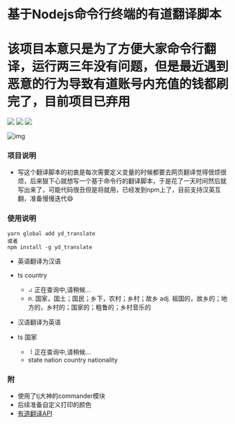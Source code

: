 # 基于Nodejs命令行终端的有道翻译脚本

# 该项目本意只是为了方便大家命令行翻译，运行两三年没有问题，但是最近遇到恶意的行为导致有道账号内充值的钱都刷完了，目前项目已弃用

![](https://img.shields.io/badge/node-%3Ev8.0.0-blue.svg)
![](https://img.shields.io/badge/npm-v6.1.0-blue.svg)
![](https://img.shields.io/badge/test-invalid-lightgrey.svg)

![img](https://github.com/hewentaowx/yd_translate/blob/master/example.gif)
### 项目说明

  - 写这个翻译脚本的初衷是每次需要定义变量的时候都要去网页翻译觉得很烦很烦，后来狠下心就想写一个基于命令行的翻译脚本，于是花了一天时间然后就写出来了，可能代码很丑但是将就用，已经发到npm上了，目前支持汉英互翻，准备慢慢迭代😄

### 使用说明
  ```code
  yarn global add yd_translate
  或者
  npm install -g yd_translate
  ```

  - 英语翻译为汉语
  - ts country 
    - ⠴ 正在查询中,请稍候...
    - n. 国家，国土；国民；乡下，农村；乡村；故乡 adj. 祖国的，故乡的；地方的，乡村的；国家的；粗鲁的；乡村音乐的
  
  - 汉语翻译为英语
  - ts 国家
    - ⠸ 正在查询中,请稍候...
    - state nation country nationality

### 附
  - 使用了tj大神的commander模块
  - 后续准备自定义打印的颜色
  - [有道翻译API](http://ai.youdao.com/docs/doc-trans-api.s#p01)
